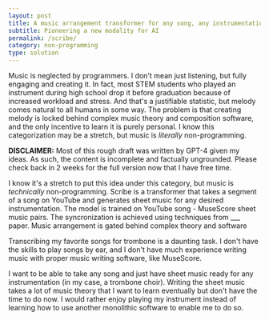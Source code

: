 ```yaml
---
layout: post
title: A music arrangement transformer for any song, any instrumentation
subtitle: Pioneering a new modality for AI
permalink: /scribe/
category: non-programming
type: solution
---
```


Music is neglected by programmers. I don't mean just listening, but fully engaging and creating it. In fact, most STEM students who played an instrument during high school drop it before graduation because of increased workload and stress. And that's a justifiable statistic, but melody comes natural to all humans in some way. The problem is that creating melody is locked behind complex music theory and composition software, and the only incentive to learn it is purely personal. I know this categorization may be a stretch, but music is *literally* non-programming.

**DISCLAIMER:** Most of this rough draft was written by GPT-4 given my ideas. As such, the content is incomplete and factually ungrounded. Please check back in 2 weeks for the full version now that I have free time.

I know it's a stretch to put this idea under this category, but music is *technically* non-programming.
Scribe is a transformer that takes a segment of a song on YouTube and generates sheet music for any desired instrumentation.
The model is trained on YouTube song - MuseScore sheet music pairs. The syncronization is achieved using techniques from ___ paper.
Music arrangement is gated behind complex theory and software

Transcribing my favorite songs for trombone is a daunting task. I don't have the skills to play songs by ear, and I don't have much experience writing
music with proper music writing software, like MuseScore.

I want to be able to take any song and just have sheet music ready for any instrumentation (in my case, a trombone choir). Writing the sheet music takes a lot of music theory that I want to learn eventually but don't have the time to do now. I would rather enjoy playing my instrument instead of learning how to use another monolithic software to enable me to do so.
